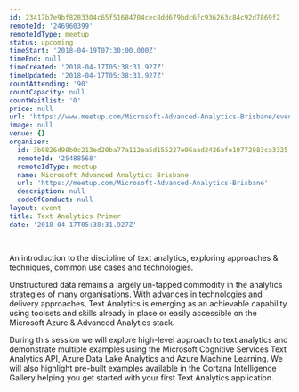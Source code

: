 ```yaml
---
id: 23417b7e9bf8283304c65f51684704cec8dd679bdc6fc936263c84c92d7869f2
remoteId: '246960399'
remoteIdType: meetup
status: upcoming
timeStart: '2018-04-19T07:30:00.000Z'
timeEnd: null
timeCreated: '2018-04-17T05:38:31.927Z'
timeUpdated: '2018-04-17T05:38:31.927Z'
countAttending: '90'
countCapacity: null
countWaitlist: '0'
price: null
url: 'https://www.meetup.com/Microsoft-Advanced-Analytics-Brisbane/events/246960399/'
image: null
venue: {}
organizer:
  id: 3b0826d98b0c213ed20ba77a112ea5d155227e06aad2426afe10772983ca3325
  remoteId: '25488568'
  remoteIdType: meetup
  name: Microsoft Advanced Analytics Brisbane
  url: 'https://meetup.com/Microsoft-Advanced-Analytics-Brisbane'
  description: null
  codeOfConduct: null
layout: event
title: Text Analytics Primer
date: '2018-04-17T05:38:31.927Z'

---
```

<p>An introduction to the discipline of text analytics, exploring approaches &amp; techniques, common use cases and technologies.</p> <p>Unstructured data remains a largely un-tapped commodity in the analytics strategies of many organisations. With advances in technologies and delivery approaches, Text Analytics is emerging as an achievable capability using toolsets and skills already in place or easily accessible on the Microsoft Azure &amp; Advanced Analytics stack.</p> <p>During this session we will explore high-level approach to text analytics and demonstrate multiple examples using the Microsoft Cognitive Services Text Analytics API, Azure Data Lake Analytics and Azure Machine Learning. We will also highlight pre-built examples available in the Cortana Intelligence Gallery helping you get started with your first Text Analytics application.</p>
